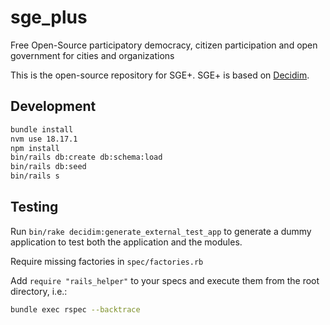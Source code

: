 # sge_plus

Free Open-Source participatory democracy, citizen participation and open government for cities and organizations

This is the open-source repository for SGE+. SGE+ is based on [Decidim](https://github.com/decidim/decidim).

## Development

```bash
bundle install
nvm use 18.17.1
npm install
bin/rails db:create db:schema:load
bin/rails db:seed
bin/rails s
```
## Testing

Run `bin/rake decidim:generate_external_test_app` to generate a dummy application to test both the application and the modules.

Require missing factories in `spec/factories.rb`

Add `require "rails_helper"` to your specs and execute them from the root directory, i.e.:

```bash
bundle exec rspec --backtrace
```
